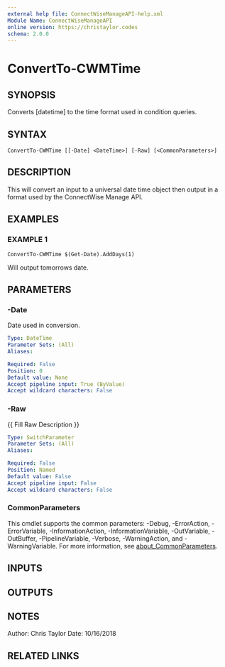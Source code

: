 ```yaml
---
external help file: ConnectWiseManageAPI-help.xml
Module Name: ConnectWiseManageAPI
online version: https://christaylor.codes
schema: 2.0.0
---
```


# ConvertTo-CWMTime

## SYNOPSIS
Converts \[datetime\] to the time format used in condition queries.

## SYNTAX

```
ConvertTo-CWMTime [[-Date] <DateTime>] [-Raw] [<CommonParameters>]
```

## DESCRIPTION
This will convert an input to a universal date time object then output in a format used by the ConnectWise Manage API.

## EXAMPLES

### EXAMPLE 1
```
ConvertTo-CWMTime $(Get-Date).AddDays(1)
```

Will output tomorrows date.

## PARAMETERS

### -Date
Date used in conversion.

```yaml
Type: DateTime
Parameter Sets: (All)
Aliases:

Required: False
Position: 0
Default value: None
Accept pipeline input: True (ByValue)
Accept wildcard characters: False
```

### -Raw
{{ Fill Raw Description }}

```yaml
Type: SwitchParameter
Parameter Sets: (All)
Aliases:

Required: False
Position: Named
Default value: False
Accept pipeline input: False
Accept wildcard characters: False
```

### CommonParameters
This cmdlet supports the common parameters: -Debug, -ErrorAction, -ErrorVariable, -InformationAction, -InformationVariable, -OutVariable, -OutBuffer, -PipelineVariable, -Verbose, -WarningAction, and -WarningVariable. For more information, see [about_CommonParameters](http://go.microsoft.com/fwlink/?LinkID=113216).

## INPUTS

## OUTPUTS

## NOTES
Author: Chris Taylor Date: 10/16/2018

## RELATED LINKS
